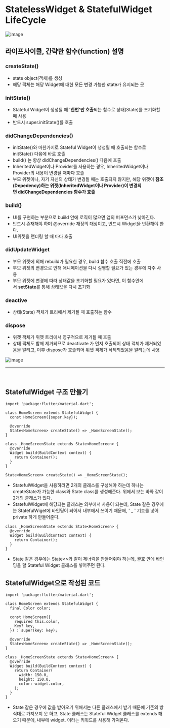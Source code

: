 # StatelessWidget & StatefulWidget LifeCycle

![image](https://user-images.githubusercontent.com/85959639/217479994-4753afee-600f-4fdf-9e05-7a3d96a47aaf.png)

## **라이프사이클, 간략한 함수(function) 설명**

### **createState()**

- state object(객체)를 생성
- 해당 객체는 해당 Widget에 대한 모든 변경 가능한 state가 유지되는 곳

### **initState()**

- Stateful Widget이 생성될 때 **'한번'만 호출**되는 함수로 상태(State)를 초기화할 때 사용
- 반드시 super.initState()를 호출

### **didChangeDependencies()**

- initState()와 마찬가지로 Stateful Widget이 생성될 때 호출되는 함수로 initState() 다음에 바로 호출
- build() 는 항상 didChangeDependencies() 다음에 호출
- InheritedWidget이나 Provider를 사용하는 경우, InheritedWidget이나 Provider의 내용이 변경될 때마다 호출
- 부모 위젯이나, 자기 자신의 상태가 변경될 때는 호출되지 않지만, 해당 위젯이 **참조(Depedency)하는 위젯(InheritedWidget이나 Provider)이 변경되면 didChangeDependencies 함수가 호출**

### **build()**

- UI를 구현하는 부분으로 buiild 안에 로직이 많으면 앱의 퍼포먼스가 낮아진다.
- 반드시 존재해야 하며 @override 재정의 대상이고, 반드시 Widget을 반환해야 한다.
- UI위젯을 랜더링 할 때 마다 호출

### **didUpdateWidget**

- 부모 위젯에 의해 rebuild가 필요한 경우, build 함수 호출 직전에 호출
- 부모 위젯의 변경으로 인해 애니메이션을 다시 실행할 필요가 있는 경우에 자주 사용
- 부모 위젯에 변경에 따라 상태값을 초기화할 필요가 있다면, 이 함수안에서 **setState**를 통해 상태값을 다시 초기화

### **deactive**

- 상태(State) 객체가 트리에서 제거될 때 호출하는 함수

### **dispose**

- 위젯 객체가 위젯 트리에서 영구적으로 제거될 때 호출
- 상태 객체도 함께 제거되므로 deactivate 가 먼저 호출되어 상태 객체가 제거되었음을 알리고, 이후 dispose가 호출되어 위젯 객체가 삭제되었음을 알리는데 사용

![image](https://user-images.githubusercontent.com/85959639/217480584-1af5e09b-e1e9-43ce-8bd8-00a0b6afac31.png)

---

</br>

## **StatefulWidget 구조 만들기**

```
import 'package:flutter/material.dart';

class HomeScreen extends StatefulWidget {
  const HomeScreen({super.key});

  @override
  State<HomeScreen> createState() => _HomeScreenState();
}

class _HomeScreenState extends State<HomeScreen> {
  @override
  Widget build(BuildContext context) {
    return Container();
  }
}
```

```
State<HomeScreen> createState() => _HomeScreenState();
```

- StatefulWidget을 사용하려면 2개의 클래스를 구성해야 하는데 하나는 createState가 가능한 class와 State class를 생성해준다. 위에서 보는 바와 같이 2개의 클래스가 있다.
- StatefulWidget에 해당되는 클래스는 외부에서 사용이 되는데, State 같은 경우에는 StatefulWiget에 바인딩이 되어서 내부에서 쓰이기 때문에, ' _ ' 기호를 넣어 private 하게 만들어준다.

```
class _HomeScreenState extends State<HomeScreen> {
  @override
  Widget build(BuildContext context) {
    return Container();
  }
}
```

- State 같은 경우에는 State<>와 같이 제너릭을 만들어줘야 하는데, 괄호 안에 바인딩을 할 Stateful Widget 클래스를 넣어주면 된다.

## **StatefulWidget으로 작성된 코드**

```
import 'package:flutter/material.dart';

class HomeScreen extends StatefulWidget {
  final Color color;

  const HomeScreen({
    required this.color,
    Key? key,
  }) : super(key: key);

  @override
  State<HomeScreen> createState() => _HomeScreenState();
}

class _HomeScreenState extends State<HomeScreen> {
  @override
  Widget build(BuildContext context) {
    return Container(
      width: 150.0,
      height: 150.0,
      color: widget.color,
    );
  }
}
```

- State 같은 경우에 값을 받아오기 위해서는 다른 클래스에서 받기 때문에 기존의 방식대로 가져오지 못 하고, State 클래스는 Stateful Widget 클래스를 extends 해오기 때문에, 내부에 widget. 이라는 키워드를 사용해 가져온다.
